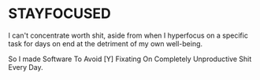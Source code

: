 # STAYFOCUSED

I can't concentrate worth shit, aside from when I hyperfocus on a specific
task for days on end at the detriment of my own well-being.

So I made Software To Avoid [Y] Fixating On Completely Unproductive Shit Every Day.
